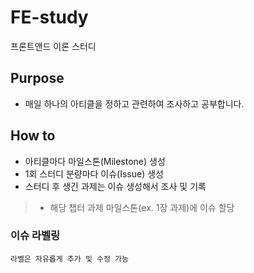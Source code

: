 # FE-study
프론트앤드 이론 스터디 

## Purpose

- 매일 하나의 아티클을 정하고 관련하여 조사하고 공부합니다.
  

## How to

- 아티클마다 마일스톤(Milestone) 생성
- 1회 스터디 분량마다 이슈(Issue) 생성
- 스터디 후 생긴 과제는 이슈 생성해서 조사 및 기록
>- 해당 챕터 과제 마일스톤(ex. 1장 과제)에 이슈 할당

### 이슈 라벨링
```
라벨은 자유롭게 추가 및 수정 가능
```
